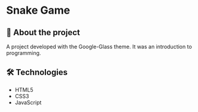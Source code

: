 <h1>Snake Game</h1>

<h2>🐍 About the project</h2>
<p>A project developed with the Google-Glass theme.
It was an introduction to programming.</p>

<h2>🛠️ Technologies</h2>
<ul>
<li>HTML5</li>
<li>CSS3</li>
<li>JavaScript</li>
</ul>
